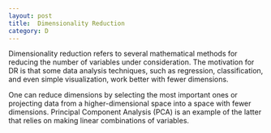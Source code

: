 ```yaml
---
layout: post
title:  Dimensionality Reduction
category: D
---
```


Dimensionality reduction refers to several mathematical methods for reducing the number of variables under consideration. The motivation for DR is that some data analysis techniques, such as regression, classification, and even simple visualization, work better with fewer dimensions.

One can reduce dimensions by selecting the most important ones or projecting data from a higher-dimensional space into a space with fewer dimensions. Principal Component Analysis (PCA) is an example of the latter that relies on making linear combinations of variables.